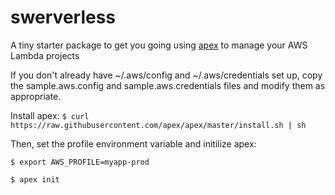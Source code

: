 # swerverless
A tiny starter package to get you going using [apex](http://apex.run) to manage your AWS Lambda projects

If you don't already have ~/.aws/config and ~/.aws/credentials set up,
copy the sample.aws.config and sample.aws.credentials files and modify
them as appropriate.

Install apex: `$ curl https://raw.githubusercontent.com/apex/apex/master/install.sh | sh`

Then, set the profile environment variable and initilize apex:

`$ export AWS_PROFILE=myapp-prod`

`$ apex init`
 
